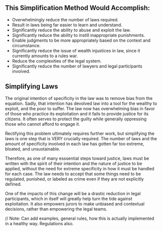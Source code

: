 
## This Simplification Method Would Accomplish:
* Overwhelmingly reduce the number of laws required.
* Result in laws being far easier to learn and understand.
* Significantly reduce the ability to abuse and exploit the law.
* Significantly reduce the ability to instill inappropriate punishments.
* Enable judgments to be more appropriately based on the context and circumstance.
* Significantly reduce the issue of wealth injustices in law, since it currently amounts to a rules war.
* Reduce the complexities of the legal system.
* Significantly reduce the number of lawyers and legal participants involved.

## Simplifying Laws
The original intention of specificity in the law was to remove bias from the equation. Sadly, that intention has devolved law into a tool for the wealthy to exploit, and the poor to suffer. The law now has overwhelming bias in favor of those who practice its exploitation and it fails to provide justice for its citizens. It often serves to protect the guilty while generally oppressing those who cannot afford to engage it.

Rectifying this problem ultimately requires further work, but simplifying the laws is one step that is VERY crucially required. The number of laws and the amount of specificity involved in each law has gotten far too extreme, bloated, and unsustainable.

Therefore, as one of many esssential steps toward justice, laws must be written with the spirit of their intention and the nature of justice to be applied, without the need for extreme specificity in how it must be handled for each case. The law needs to accept that some things need to be regulated, punished, or labeled as crime even if they are not explicitly defined.

One of the impacts of this change will be a drastic reduction in legal participants, which in itself will greatly help turn the tide against exploitation. It also empowers jurors to make unbiased and contextual decisions, rather than empowering the legal teams.

// Note: Can add examples, general rules, how this is actually implemented in a healthy way. Regulations also.
